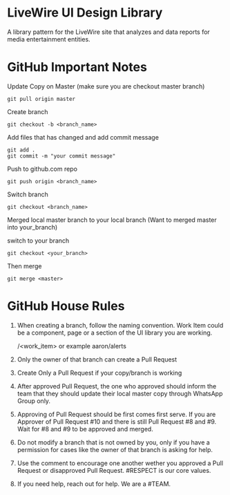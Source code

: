 
# LiveWire UI Design Library 

A library pattern for the LiveWire site that analyzes and data reports for media entertainment entities.

# GitHub Important Notes

Update Copy on Master (make sure you are checkout master branch)

	git pull origin master

Create branch 

	git checkout -b <branch_name>

Add files that has changed and add commit message 

	git add .
	git commit -m "your commit message"

Push to github.com repo

	git push origin <branch_name>

Switch branch

	git checkout <branch_name>

Merged local master branch to your local branch (Want to merged master into your_branch)


switch to your branch

	git checkout <your_branch>

Then merge

	git merge <master>



# GitHub House Rules

1. When creating a branch, follow the naming convention. Work Item could be a component, page or a section of the UI library you are working.
 
    <name>/<work_item> or example aaron/alerts

2.  Only the owner of that branch can create a Pull Request

3. Create Only a Pull Request if your copy/branch is working

4. After approved Pull Request, the one who approved should inform the team that they should update their local master copy through WhatsApp Group only.

5. Approving of Pull Request should be first comes first serve. If you are Approver of Pull Request #10 and there is still Pull Request #8 and #9. Wait for #8 and #9 to be approved and merged.

6.  Do not modify a branch that is not owned by you, only if you have a permission for cases like the owner of that branch is asking for help.

7. Use the comment to encourage one another wether you approved a Pull Request or disapproved Pull Request. #RESPECT is our core values.

8. If you need help, reach out for help. We are a #TEAM.